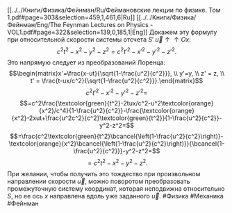 [[../../Книги/Физика/Фейнман/Ru/Феймановские лекции по физике. Том 1.pdf#page=303&selection=459,1,461,6|Ru]]
[[../../Книги/Физика/Фейнман/Eng/The Feynman Lectures on Physics - VOL1.pdf#page=322&selection=139,0,185,1|Eng]]
Докажем эту формулу при относительной скорости системы отсчета $S'$ $\vec{u} \uparrow \uparrow Ox$:
$$c^2t^2-x^2-y^2-z^2=c^2t'^2-x'^2-y'^2-z'^2.$$
Это напрямую следует из преобразований Лоренца:
$$\begin{matrix}x'=\frac{x-ut}{\sqrt{1-\frac{u^2}{c^2}}}, \\ y'=y, \\ z' = z, \\ t' = \frac{t-ux/c^2}{\sqrt{1-\frac{u^2}{c^2}}}.\end{matrix}$$
$$c^2t'^2-x'^2-y'^2-z'^2=$$
$$=c^2\frac{\textcolor{green}{t^2}-2tux/c^2-u^2\textcolor{orange}{x^2}/c^4}{1-\frac{u^2}{c^2}}-\frac{\textcolor{orange}{x^2}-2xut+\frac{u^2c^2}{c^2}\textcolor{green}{t^2}}{1-\frac{u^2}{c^2}}-y^2-z^2=$$
$$=\frac{c^2\textcolor{green}{t^2}\bcancel{\left(1-\frac{u^2}{c^2}\right)}-\textcolor{orange}{x^2}\bcancel{\left(1-\frac{u^2}{c^2}\right)}}{\bcancel{1-\frac{u^2}{c^2}}}-y^2-z^2=$$
$$=c^2t^2-x^2-y^2-z^2.$$
При желании, чтобы получить это тождество при произвольном направлении скорости $\vec{u}$, можно поворотом преобразовать промежуточную систему координат, которая неподвижна относительно $S$, но ее ось $x$ направлена вдоль уже заданного $\vec{u}$.
#Физика #Механика #Фейнман 
